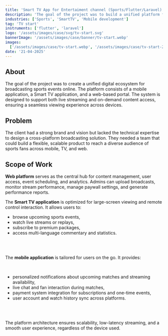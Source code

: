 ```yaml
---
title: 'Smart TV App for Entertaiment channel (Sports/Flutter/Laravel)'
description: 'The goal of the project was to build a unified platform for broadcasting sports events across mobile, Smart TV, and web'
industries: ['Sports', 'SmartTV', 'Mobile development']
tag: 'TV start'
instruments: ['flutter', 'laravel']
logo: '/assets/images/case/svg/tv-start.svg'
bannerImage: '/assets/images/case/banner/tv-start.webp'
images:
  ['/assets/images/case/tv-start.webp', '/assets/images/case/tv-start-2.webp']
date: '21-04-2025'
---
```


## About

The goal of the project was to create a unified digital ecosystem for broadcasting sports events online. The platform consists of a mobile application, a Smart TV application, and a web-based portal. The system is designed to support both live streaming and on-demand content access, ensuring a seamless viewing experience across devices.

## Problem

The client had a strong brand and vision but lacked the technical expertise to design a cross-platform broadcasting solution. They needed a team that could build a flexible, scalable product to reach a diverse audience of sports fans across mobile, TV, and web.

## Scope of Work

<p><strong>Web platform</strong> serves as the central hub for content management, user access, event scheduling, and analytics. Admins can upload broadcasts, monitor stream performance, manage paywall settings, and generate performance reports.</p> <p>The <strong>Smart TV application</strong> is optimized for large-screen viewing and remote control interaction. It allows users to:</p>

- browse upcoming sports events,
- watch live streams or replays,
- subscribe to premium packages,
- access multi-language commentary and statistics.

<br>
<br>

<p>The <strong>mobile application</strong> is tailored for users on the go. It provides:</p>

<br>

- personalized notifications about upcoming matches and streaming availability,
- live chat and fan interaction during matches,
- payment system integration for subscriptions and one-time events,
- user account and watch history sync across platforms.

<br>
<br>

<p>The platform architecture ensures scalability, low-latency streaming, and a smooth user experience, regardless of the device used.</p>
